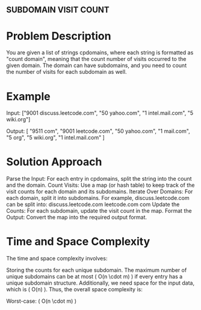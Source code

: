 ## SUBDOMAIN VISIT COUNT

# Problem Description
You are given a list of strings cpdomains, where each string is formatted as "count domain", meaning that the count number of visits occurred to the given domain. The domain can have subdomains, and you need to count the number of visits for each subdomain as well.

# Example
Input:
["9001 discuss.leetcode.com", "50 yahoo.com", "1 intel.mail.com", "5 wiki.org"]

Output:
[
  "9511 com",
  "9001 leetcode.com",
  "50 yahoo.com",
  "1 mail.com",
  "5 org",
  "5 wiki.org",
  "1 intel.mail.com"
]

# Solution Approach
Parse the Input: For each entry in cpdomains, split the string into the count and the domain.
Count Visits: Use a map (or hash table) to keep track of the visit counts for each domain and its subdomains.
Iterate Over Domains: For each domain, split it into subdomains. For example, discuss.leetcode.com can be split into:
discuss.leetcode.com
leetcode.com
com
Update the Counts: For each subdomain, update the visit count in the map.
Format the Output: Convert the map into the required output format.


# Time and Space Complexity
The  time and space complexity involves:

Storing the counts for each unique subdomain. The maximum number of unique subdomains can be at most ( O(n \cdot m) ) if every entry has a unique subdomain structure.
Additionally, we need space for the input data, which is ( O(n) ).
Thus, the overall space complexity is:

Worst-case: ( O(n \cdot m) )